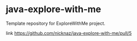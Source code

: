 # java-explore-with-me
Template repository for ExploreWithMe project.

link https://github.com/nicknaz/java-explore-with-me/pull/5
